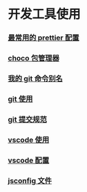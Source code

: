 # 开发工具使用

### [最常用的 prettier 配置](./最常用的prettier配置.md)

### [choco 包管理器](./choco包管理器.md)

### [我的 git 命令别名](./我的git命令别名.md)

### [git 使用](./git.md)

### [git 提交规范](./git提交规范.md)

### [vscode 使用](./vscode.md)

### [vscode 配置](./vscode配置.md)

### [jsconfig 文件](./jsconfig文件.md)

<!--
### [eslint 使用](./eslint.md)

### [xshell 使用.md](./xshell使用.md)
-->
